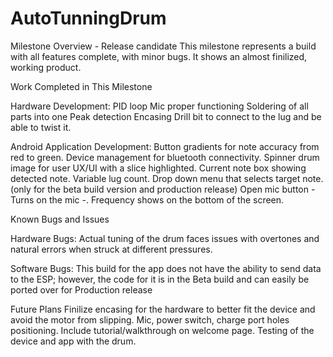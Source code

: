 # AutoTunningDrum
Milestone Overview - Release candidate
This milestone represents a build with all features complete, with minor bugs. It shows an almost finilized, working product.

Work Completed in This Milestone

Hardware Development:
  PID loop
  Mic proper functioning
  Soldering of all parts into one
  Peak detection
  Encasing
  Drill bit to connect to the lug and be able to twist it.

Android Application Development:
  Button gradients for note accuracy from red to green.
  Device management for bluetooth connectivity.
  Spinner drum image for user UX/UI with a slice highlighted.
  Current note box showing detected note.
  Variable lug count.
  Drop down menu that selects target note. (only for the beta build version and production release)
  Open mic button - Turns on the mic -.
  Frequency shows on the bottom of the screen.
  

Known Bugs and Issues

Hardware Bugs:
  Actual tuning of the drum faces issues with overtones and natural errors when struck at different pressures.

Software Bugs:
  This build for the app does not have the ability to send data to the ESP; however, the code for it is in the Beta build and can easily be ported over for Production release

Future Plans
  Finilize encasing for the hardware to better fit the device and avoid the motor from slipping. Mic, power switch, charge port holes positioning.
  Include tutorial/walkthrough on welcome page.
  Testing of the device and app with the drum.
